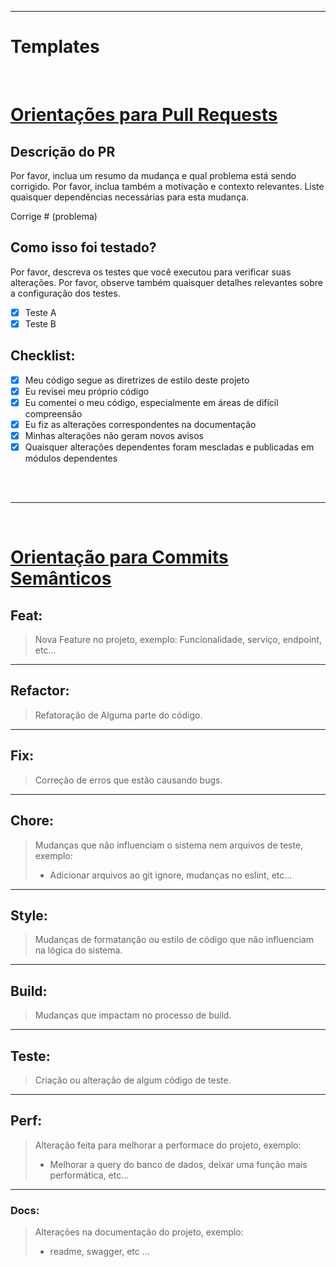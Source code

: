 
---

# Templates

<br>

# [Orientações para Pull Requests](https://github.com/patrickluizdev/gitFlow/blob/feature/template/Pull%20Requests.md)

## Descrição do PR

Por favor, inclua um resumo da mudança e qual problema está sendo corrigido. Por favor, inclua também a motivação e contexto relevantes. Liste quaisquer dependências necessárias para esta mudança.

Corrige # (problema)

## Como isso foi testado?

Por favor, descreva os testes que você executou para verificar suas alterações. Por favor, observe também quaisquer detalhes relevantes sobre a configuração dos testes.

- [x] Teste A
- [x] Teste B

## Checklist:

- [x] Meu código segue as diretrizes de estilo deste projeto
- [x] Eu revisei meu próprio código
- [x] Eu comentei o meu código, especialmente em áreas de difícil compreensão
- [x] Eu fiz as alterações correspondentes na documentação
- [x] Minhas alterações não geram novos avisos
- [x] Quaisquer alterações dependentes foram mescladas e publicadas em módulos dependentes

<br>
<br>

---

<br>

# [Orientação para Commits Semânticos](https://github.com/patrickluizdev/gitFlow/blob/feature/template/Commits%20Sem%C3%A2nticos.md)

## Feat:

> Nova Feature no projeto, exemplo: Funcionalidade, serviço, endpoint, etc...

---

## Refactor:

> Refatoração de Alguma parte do código.

---

## Fix:

> Correção de erros que estão causando bugs.

---

## Chore:

> Mudanças que não influenciam o sistema nem arquivos de teste, exemplo:
>
> - Adicionar arquivos ao git ignore, mudanças no eslint, etc...

---

## Style:

> Mudanças de formatanção ou estilo de código que não influenciam na lógica do sistema.

---

## Build:

> Mudanças que impactam no processo de build.

---

## Teste:

> Criação ou alteração de algum código de teste.

---

## Perf:

> Alteração feita para melhorar a performace do projeto, exemplo:
>
> - Melhorar a query do banco de dados, deixar uma função mais performática, etc...

---

### Docs:

> Alterações na documentação do projeto, exemplo:
>
> - readme, swagger, etc ...
